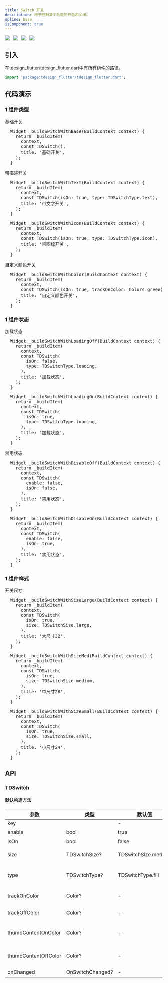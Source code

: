 ```yaml
---
title: Switch 开关
description: 用于控制某个功能的开启和关闭。
spline: base
isComponent: true
---
```


<span class="coverages-badge" style="margin-right: 10px"><img src="https://img.shields.io/badge/coverages%3A%20lines-100%25-blue" /></span><span class="coverages-badge" style="margin-right: 10px"><img src="https://img.shields.io/badge/coverages%3A%20functions-100%25-blue" /></span><span class="coverages-badge" style="margin-right: 10px"><img src="https://img.shields.io/badge/coverages%3A%20statements-100%25-blue" /></span><span class="coverages-badge" style="margin-right: 10px"><img src="https://img.shields.io/badge/coverages%3A%20branches-83%25-blue" /></span>
## 引入

在tdesign_flutter/tdesign_flutter.dart中有所有组件的路径。

```dart
import 'package:tdesign_flutter/tdesign_flutter.dart';
```

## 代码演示

### 1 组件类型

基础开关
            
<td-code-block panel="Dart">

  <pre slot="Dart" lang="javascript">
  Widget _buildSwitchWithBase(BuildContext context) {
    return _buildItem(
      context,
      const TDSwitch(),
      title: '基础开关',
    );
  }</pre>

</td-code-block>
                                  

带描述开关
            
<td-code-block panel="Dart">

  <pre slot="Dart" lang="javascript">
  Widget _buildSwitchWithText(BuildContext context) {
    return _buildItem(
      context,
      const TDSwitch(isOn: true, type: TDSwitchType.text),
      title: '带文字开关',
    );
  }</pre>

</td-code-block>
                                  


            
<td-code-block panel="Dart">

  <pre slot="Dart" lang="javascript">
  Widget _buildSwitchWithIcon(BuildContext context) {
    return _buildItem(
      context,
      const TDSwitch(isOn: true, type: TDSwitchType.icon),
      title: '带图标开关',
    );
  }</pre>

</td-code-block>
                                  

自定义颜色开关
            
<td-code-block panel="Dart">

  <pre slot="Dart" lang="javascript">
  Widget _buildSwitchWithColor(BuildContext context) {
    return _buildItem(
      context,
      const TDSwitch(isOn: true, trackOnColor: Colors.green),
      title: '自定义颜色开关',
    );
  }</pre>

</td-code-block>
                                  
### 1 组件状态

加载状态
            
<td-code-block panel="Dart">

  <pre slot="Dart" lang="javascript">
  Widget _buildSwitchWithLoadingOff(BuildContext context) {
    return _buildItem(
      context,
      const TDSwitch(
        isOn: false,
        type: TDSwitchType.loading,
      ),
      title: '加载状态',
    );
  }</pre>

</td-code-block>
                                  


            
<td-code-block panel="Dart">

  <pre slot="Dart" lang="javascript">
  Widget _buildSwitchWithLoadingOn(BuildContext context) {
    return _buildItem(
      context,
      const TDSwitch(
        isOn: true,
        type: TDSwitchType.loading,
      ),
      title: '加载状态',
    );
  }</pre>

</td-code-block>
                                  

禁用状态
            
<td-code-block panel="Dart">

  <pre slot="Dart" lang="javascript">
  Widget _buildSwitchWithDisableOff(BuildContext context) {
    return _buildItem(
      context,
      const TDSwitch(
        enable: false,
        isOn: false,
      ),
      title: '禁用状态',
    );
  }</pre>

</td-code-block>
                                  


            
<td-code-block panel="Dart">

  <pre slot="Dart" lang="javascript">
  Widget _buildSwitchWithDisableOn(BuildContext context) {
    return _buildItem(
      context,
      const TDSwitch(
        enable: false,
        isOn: true,
      ),
      title: '禁用状态',
    );
  }</pre>

</td-code-block>
                                  
### 1 组件样式

开关尺寸
            
<td-code-block panel="Dart">

  <pre slot="Dart" lang="javascript">
  Widget _buildSwitchWithSizeLarge(BuildContext context) {
    return _buildItem(
      context,
      const TDSwitch(
        isOn: true,
        size: TDSwitchSize.large,
      ),
      title: '大尺寸32',
    );
  }</pre>

</td-code-block>
                                  


            
<td-code-block panel="Dart">

  <pre slot="Dart" lang="javascript">
  Widget _buildSwitchWithSizeMed(BuildContext context) {
    return _buildItem(
      context,
      const TDSwitch(
        isOn: true,
        size: TDSwitchSize.medium,
      ),
      title: '中尺寸28',
    );
  }</pre>

</td-code-block>
                                  


            
<td-code-block panel="Dart">

  <pre slot="Dart" lang="javascript">
  Widget _buildSwitchWithSizeSmall(BuildContext context) {
    return _buildItem(
      context,
      const TDSwitch(
        isOn: true,
        size: TDSwitchSize.small,
      ),
      title: '小尺寸24',
    );
  }</pre>

</td-code-block>
                                  


## API
### TDSwitch
#### 默认构造方法

| 参数 | 类型 | 默认值 | 说明 |
| --- | --- | --- | --- |
| key |  | - |  |
| enable | bool | true | 是否可点击 |
| isOn | bool | false | 是否打开 |
| size | TDSwitchSize? | TDSwitchSize.medium | 尺寸：大、中、小 |
| type | TDSwitchType? | TDSwitchType.fill | 类型：填充、文本、加载 |
| trackOnColor | Color? | - | 开启时轨道颜色 |
| trackOffColor | Color? | - | 关闭时轨道颜色 |
| thumbContentOnColor | Color? | - | 开启时ThumbView的颜色 |
| thumbContentOffColor | Color? | - | 关闭时ThumbView的颜色 |
| onChanged | OnSwitchChanged? | - | 改变事件 |


  